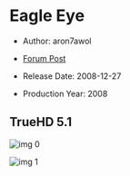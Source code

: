 # Eagle Eye

* Author: aron7awol

* [Forum Post](https://www.avsforum.com/threads/bass-eq-for-filtered-movies.2995212/post-57014578)

* Release Date: 2008-12-27
* Production Year: 2008

## TrueHD 5.1

![img 0](https://i.imgur.com/IpWLWEv.jpg)

![img 1](https://i.imgur.com/WY6Cdfi.jpg)

